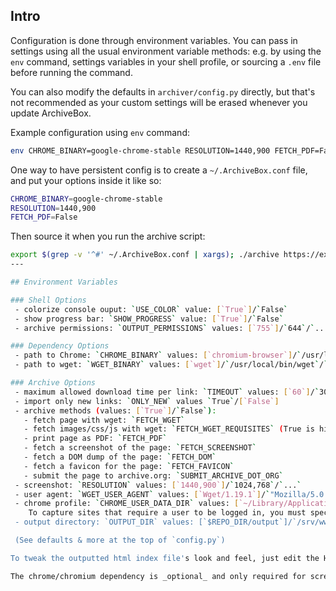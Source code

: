 ## Intro

Configuration is done through environment variables.  You can pass in settings using all the usual environment variable methods: e.g. by using the `env` command, settings variables in your shell profile, or sourcing a `.env` file before running the command.

You can also modify the defaults in `archiver/config.py` directly, but that's not recommended as your custom settings will be erased whenever you update ArchiveBox.

Example configuration using `env` command:
```bash
env CHROME_BINARY=google-chrome-stable RESOLUTION=1440,900 FETCH_PDF=False ./archive ~/Downloads/bookmarks_export.html
```

One way to have persistent config is to create a `~/.ArchiveBox.conf` file, and put your options inside it like so:

```bash
CHROME_BINARY=google-chrome-stable
RESOLUTION=1440,900
FETCH_PDF=False
```

Then source it when you run the archive script:

```bash
export $(grep -v '^#' ~/.ArchiveBox.conf | xargs); ./archive https://example.com/rss/feed.xml
---

## Environment Variables

### Shell Options
 - colorize console ouput: `USE_COLOR` value: [`True`]/`False`
 - show progress bar: `SHOW_PROGRESS` value: [`True`]/`False`
 - archive permissions: `OUTPUT_PERMISSIONS` values: [`755`]/`644`/`...`

### Dependency Options
 - path to Chrome: `CHROME_BINARY` values: [`chromium-browser`]/`/usr/local/bin/google-chrome`/`...`
 - path to wget: `WGET_BINARY` values: [`wget`]/`/usr/local/bin/wget`/`...`

### Archive Options
 - maximum allowed download time per link: `TIMEOUT` values: [`60`]/`30`/`...`
 - import only new links: `ONLY_NEW` values `True`/[`False`]
 - archive methods (values: [`True`]/`False`):
   - fetch page with wget: `FETCH_WGET`
   - fetch images/css/js with wget: `FETCH_WGET_REQUISITES` (True is highly recommended)
   - print page as PDF: `FETCH_PDF`
   - fetch a screenshot of the page: `FETCH_SCREENSHOT`
   - fetch a DOM dump of the page: `FETCH_DOM`
   - fetch a favicon for the page: `FETCH_FAVICON`
   - submit the page to archive.org: `SUBMIT_ARCHIVE_DOT_ORG` 
 - screenshot: `RESOLUTION` values: [`1440,900`]/`1024,768`/`...`
 - user agent: `WGET_USER_AGENT` values: [`Wget/1.19.1`]/`"Mozilla/5.0 ..."`/`...`
 - chrome profile: `CHROME_USER_DATA_DIR` values: [`~/Library/Application\ Support/Google/Chrome/Default`]/`/tmp/chrome-profile`/`...`
    To capture sites that require a user to be logged in, you must specify a path to a chrome profile (which loads the cookies needed for the user to be logged in).  If you don't have an existing chrome profile, create one with `chromium-browser --disable-gpu --user-data-dir=/tmp/chrome-profile`, and log into the sites you need.  Then set `CHROME_USER_DATA_DIR=/tmp/chrome-profile` to make ArchiveBox use that profile.
 - output directory: `OUTPUT_DIR` values: [`$REPO_DIR/output`]/`/srv/www/bookmarks`/`...` Optionally output the archives to an alternative directory.

 (See defaults & more at the top of `config.py`)

To tweak the outputted html index file's look and feel, just edit the HTML files in `archiver/templates/`.

The chrome/chromium dependency is _optional_ and only required for screenshots, PDF, and DOM dump output, it can be safely ignored if those three methods are disabled.